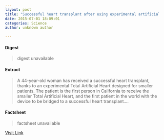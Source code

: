 ```yaml
---
layout: post
title: "Successful heart transplant after using experimental artificial heart"
date: 2015-07-01 18:09:01
categories: Science
author: unknown author

---
```



#### Digest
>digest unavailable

#### Extract
>A 44-year-old woman has received a successful heart transplant, thanks to an experimental Total Artificial Heart designed for smaller patients. The patient is the first person in California to receive the smaller Total Artificial Heart, and the first patient in the world with the device to be bridged to a successful heart transplant....

#### Factsheet
>factsheet unavailable

[Visit Link](http://www.sciencedaily.com/releases/2015/07/150701140901.htm)


